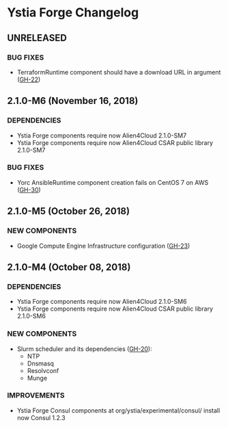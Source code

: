 # Ystia Forge Changelog

## UNRELEASED

### BUG FIXES

* TerraformRuntime component should have a download URL in argument ([GH-22](https://github.com/ystia/forge/issues/22))

## 2.1.0-M6 (November 16, 2018)

### DEPENDENCIES

* Ystia Forge components require now Alien4Cloud 2.1.0-SM7
* Ystia Forge components require now Alien4Cloud CSAR public library 2.1.0-SM7

### BUG FIXES

* Yorc AnsibleRuntime component creation fails on CentOS 7 on AWS ([GH-30](https://github.com/ystia/forge/issues/30))


## 2.1.0-M5 (October 26, 2018)

### NEW COMPONENTS

* Google Compute Engine Infrastructure configuration ([GH-23](https://github.com/ystia/forge/issues/23))

## 2.1.0-M4 (October 08, 2018)

### DEPENDENCIES

* Ystia Forge components require now Alien4Cloud 2.1.0-SM6
* Ystia Forge components require now Alien4Cloud CSAR public library 2.1.0-SM6

### NEW COMPONENTS

* Slurm scheduler and its dependencies ([GH-20](https://github.com/ystia/forge/issues/20)):
  * NTP
  * Dnsmasq
  * Resolvconf
  * Munge

### IMPROVEMENTS

* Ystia Forge Consul components at org/ystia/experimental/consul/ install now Consul 1.2.3
